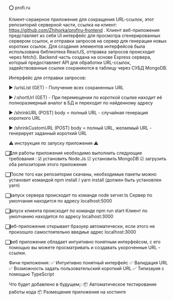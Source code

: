 ⭕ profi.ru

Клиент-сераерное приложение для сокращения URL-ссылок, этот репозиторий серверной части, ссылка на клиент: https://github.com/Zhihorka/profiru-frontend . Клиент веб-приложения представляет из себя UI интерфейс для просмотра сгенерированных сервером ссылок, и отправки запросов на сервер для генерации новых коротких ссылок. Для создания элементов интерфейсов была использована библиотека ReactJS, отправка запросов происходит через fetch(). Backend часть создана на основе Express сервера, который предоставляет API для обработки URL-ссылок, задействованные ссылки сохраняются в таблицу через СУБД MongoDB.

Интерфейс для отправки запросов:

▶ /urlsList (GET) - Получение всех сохраненных URL

▶ /:shortUrl (GET) - При перемещении по короткой ссылке находит её полноразмерный аналог в БД и переходит по найденному адресу

▶ /shrinkURL (POST) body = полный URL - случайная генерация короткого URL

▶ /shrinkCustomURL (POST) body = полный URL, желаемый URL - генерирует заданный короткий URL

⚠ инструкция по запуску приложения ⚠

⃣Для работы приложения необходимо выполнить следующие требования : ☑ установить Node.Js ☑ установить MongoDB ☑ загрузить оба репозитория этого приложения

⃣ После того как репозитории скачаны, необходимые пакеты можно установит командой npm install / yarn install (должен быть установлен yarn)

⃣ запуск сервера происходит по команде node server.ts Сервер по умолчания находится по адресу localhost:5000

⃣запуск клиента происходит по команде npm run start Клиент по умолчанию находится по адресу localhost:3000

⃣веб-приложение открывает бразуер автоматически, если этого не произошло самостоятельно введиье адрес localhost:3000

⃣ веб приложение обладает интуитивно понятным интерфейсом,
с его помощью вы можете просматривать и создавать укороченные URL - ссылки.

Фичи приложения: ✅ Интуитивно понятный интерфейс ✅ Валидация URL ✅ Возможность задать пользовательский короткий URL ✅ Типизауия с помощью TypeScript

Что будет добавлено в будущем;: 📦 Автоматическое тестирование работы кода 📦 Размещение приложения на хостинге 
